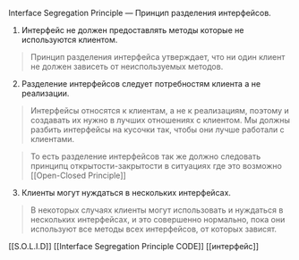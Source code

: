 Interface Segregation Principle — Принцип разделения интерфейсов.

1. Интерфейс не должен предоставлять методы которые не используются клиентом.

> Принцип разделения интерфейса утверждает, что ни один клиент не должен зависеть от неиспользуемых методов.

2. Разделение интерфейсов следует потребностям клиента а не реализации.

>Интерфейсы относятся к клиентам, а не к реализациям, поэтому и создавать их нужно в лучших отношениях с клиентом. Мы должны разбить интерфейсы на кусочки так, чтобы они лучше работали с клиентами.

> То есть разделение интерфейсов так же должно следовать принципц открытости-закрытости в ситуациях где это возможно [[Open-Closed Principle]]

3. Клиенты могут нуждаться в нескольких интерфейсах.

> В некоторых случаях клиенты могут использовать и нуждаться в нескольких интерфейсах, и это совершенно нормально, пока они используют все методы всех интерфейсов, от которых зависят.

[[S.O.L.I.D]] [[Interface Segregation Principle CODE]] [[интерфейс]]